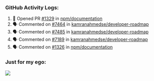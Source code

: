 

  <h3>GitHub Activity Logs:</h3>

  <!--START_SECTION:activity-->

1. 💪 Opened PR [#1329](https://github.com/npm/documentation/pull/1329) in [npm/documentation](https://github.com/npm/documentation)
2. 🗣 Commented on [#7464](https://github.com/kamranahmedse/developer-roadmap/pull/7464#issuecomment-2413786145) in [kamranahmedse/developer-roadmap](https://github.com/kamranahmedse/developer-roadmap)
3. 🗣 Commented on [#7485](https://github.com/kamranahmedse/developer-roadmap/pull/7485#issuecomment-2413758172) in [kamranahmedse/developer-roadmap](https://github.com/kamranahmedse/developer-roadmap)
4. 🗣 Commented on [#7189](https://github.com/kamranahmedse/developer-roadmap/issues/7189#issuecomment-2413737439) in [kamranahmedse/developer-roadmap](https://github.com/kamranahmedse/developer-roadmap)
5. 🗣 Commented on [#1326](https://github.com/npm/documentation/pull/1326#issuecomment-2412010013) in [npm/documentation](https://github.com/npm/documentation)
      <!--END_SECTION:activity-->




### Just for my ego:

![](https://komarev.com/ghpvc/?username=kenshanta&color=orange&style=for-the-badge)
